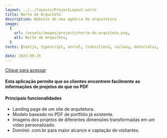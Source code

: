 ```yaml
---
layout: ../../layouts/ProjectLayout.astro
title: Norte do Arquiteto
description: Website de uma agência de arquitetura
image:
  {
    url: /assets/images/projects/norte-do-arquiteto.png,
    alt: Norte do Arquiteto,
  }
techs: [nextjs, typescript, vercel, transitions, railway, materialui, frontend]

date: 2023-09-25
---
```


[Clique para acessar](https://nortedoarquiteto.com.br/ "Norte do Arquiteto")

#### Esta aplicação permite que os clientes encontrem facilmente as informações de projetos do que no PDF

#### Principais funcionalidades

- Landing page de um site de arquitetura.
- Modelo baseado no PDF de portfólio já existente.
- Imagens dos projetos de diferentes dimensões transformadas em um vídeo personalizado.
- Domínio .com.br para maior alcance e captação de visitantes.

